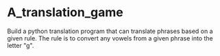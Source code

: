 # A_translation_game
Build a python translation program that can translate phrases based on a given rule. The rule is to convert any vowels from a given phrase into the letter "g".
